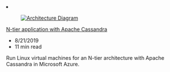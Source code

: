 <!-- This file is automatically generated by build/architectures/build_index.py. Any updates will be lost. -->

<!-- markdownlint-disable MD033 -->

<li class="grid-item item-column" data-categories="Databases Web Management and Governance ">
<article class="card">
    <div class="card-header has-margin-bottom-none" aria-hidden="true">
        <figure class="image diagram has-height-175 has-overflow-hidden level">
            <a href="/azure/architecture/reference-architectures/n-tier/n-tier-cassandra"><img src="/azure/architecture/browse/thumbs/n-tier-cassandra.png" class="diagram" alt="Architecture Diagram" data-linktype="relative-path"></a>
        </figure>
    </div>
    <div class="card-content">
        <a class="card-content-title has-margin-top-none" href="/azure/architecture/reference-architectures/n-tier/n-tier-cassandra">
            <p>N-tier application with Apache Cassandra</p>
        </a>
        <ul class="card-content-metadata">
            <li>8/21/2019</li>
            <li>11 min read</li>
        </ul>
        <p class="card-content-description">Run Linux virtual machines for an N-tier architecture with Apache Cassandra in Microsoft Azure.</p>
        <div class="bottom-to-top-fade is-hidden-mobile"></div>
    </div>
</article>
</li>

